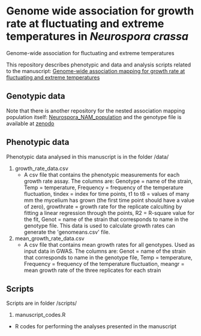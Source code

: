 # Genome wide association for growth rate at fluctuating and extreme temperatures in _Neurospora crassa_
Genome-wide association for fluctuating and extreme temperatures

This repository describes phenotypic and data and analysis scripts related to the manuscript: [Genome-wide association mapping for growth rate at fluctuating and extreme temperatures](https://www.biorxiv.org/content/10.1101/2024.04.29.591604v1)

## Genotypic data

Note that there is another repository for the nested association mapping population itself: [Neurospora_NAM_population](https://github.com/ikron/Neurospora_NAM_population) and the genotype file is available at [zenodo](https://zenodo.org/records/11120317)

## Phenotypic data

Phenotypic data analysed in this manuscript is in the folder /data/

1. growth_rate_data.csv
   - A csv file that contains the phenotypic measurements for each growth rate assay. The columns are: Genotype = name of the strain, Temp = temperature, Frequency = frequency of the temperature fluctuation, tindex = index for time points, t1 to t8 = values of many mm the mycelium has grown (the first time point should have a value of zero), growthrate = growth rate for the replicate calculting by fitting a linear regression through the points, R2 = R-square value for the fit, Genot = name of the strain that corresponds to name in the genotype file. This data is used to calculate growth rates can generate the 'genomeans.csv' file.
2. mean_growth_rate_data.csv
   - A csv file that contains mean growth rates for all genotypes. Used as input data in GWAS. The columns are: Genot = name of the strain that corresponds to name in the genotype file, Temp = temperature, Frequency = frequency of the temperature fluctuation, meangr = mean growth rate of the three replicates for each strain

## Scripts

Scripts are in folder /scripts/

1. manuscript_codes.R
 - R codes for performing the analyses presented in the manuscript

